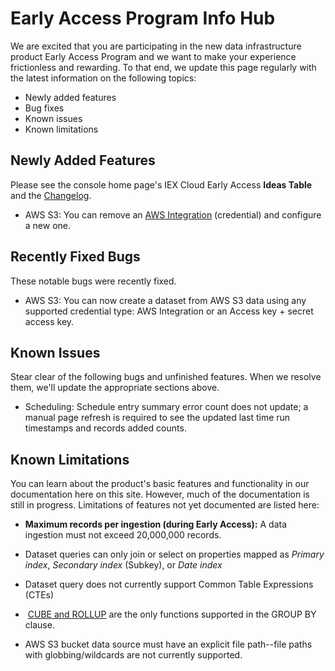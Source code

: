 # Early Access Program Info Hub

We are excited that you are participating in the new data infrastructure product Early Access Program and we want to make your experience frictionless and rewarding. To that end, we update this page regularly with the latest information on the following topics:

- Newly added features
- Bug fixes
- Known issues
- Known limitations

## Newly Added Features

Please see the console home page's IEX Cloud Early Access **Ideas Table** and the [Changelog](https://github.com/iexcloud/docs/blob/main/source/reference/changelog.md).

- AWS S3: You can remove an [AWS Integration](../migrating-and-importing-data/accessing-s3-via-storage-integration.md) (credential) and configure a new one.

## Recently Fixed Bugs

These notable bugs were recently fixed. 

- AWS S3: You can now create a dataset from AWS S3 data using any supported credential type: AWS Integration or an Access key + secret access key. 

## Known Issues

Stear clear of the following bugs and unfinished features. When we resolve them, we'll update the appropriate sections above.

- Scheduling: Schedule entry summary error count does not update; a manual page refresh is required to see the updated last time run timestamps and records added counts.

## Known Limitations

You can learn about the product's basic features and functionality in our documentation here on this site. However, much of the documentation is still in progress. Limitations of features not yet documented are listed here:

- **Maximum records per ingestion (during Early Access):** A data ingestion must not exceed 20,000,000 records.

- Dataset queries can only join or select on properties mapped as *Primary index*, *Secondary index* (Subkey), or *Date index*

- Dataset query does not currently support Common Table Expressions (CTEs)

-  [CUBE and ROLLUP](https://docs.singlestore.com/db/v7.8/en/reference/sql-reference/data-manipulation-language-dml/cube-and-rollup.html) are the only functions supported in the GROUP BY clause. 

- AWS S3 bucket data source must have an explicit file path--file paths with globbing/wildcards are not currently supported.
